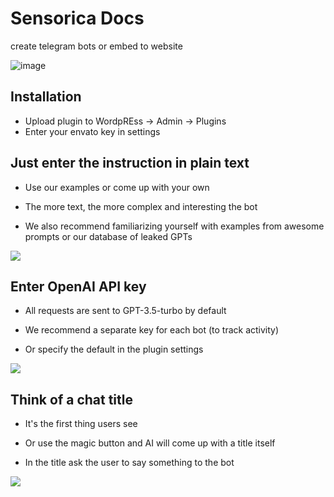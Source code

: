 # Sensorica Docs

create telegram bots or embed to website

![image](https://github.com/noxonsu/sensorica2/assets/2914674/30f68aeb-3089-4abe-9e86-8c9d613d8267)

## Installation
- Upload plugin to WordpREss -> Admin -> Plugins 
- Enter your envato key in settings

## Just enter the instruction in plain text

- Use our examples or come up with your own

- The more text, the more complex and interesting the bot

- We also recommend familiarizing yourself with examples from awesome prompts or our database of leaked GPTs

![](https://sensorica.onout.org/wp-content/uploads/2024/01/image_2024-01-26_16-45-08-2048x1684.png)

## Enter OpenAI API key 

- All requests are sent to GPT-3.5-turbo by default

- We recommend a separate key for each bot (to track activity)

- Or specify the default in the plugin settings

![](https://sensorica.onout.org/wp-content/uploads/2024/01/image_2024-01-26_17-03-51-1024x696.png)

## Think of a chat title 
- It's the first thing users see

- Or use the magic button and AI will come up with a title itself

- In the title ask the user to say something to the bot

![](https://sensorica.onout.org/wp-content/uploads/2024/01/admin-1024x760.png)